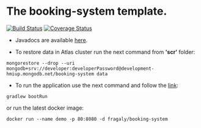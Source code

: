 # The booking-system template.

[![Build Status](https://travis-ci.com/fragaLY/booking-system.svg?branch=master)](https://travis-ci.com/fragaLY/booking-system) 
[![Coverage Status](https://coveralls.io/repos/github/fragaLY/booking-system/badge.svg?branch=master)](https://coveralls.io/github/fragaLY/booking-system?branch=master)

* Javadocs are available [here](https://fragaly.github.io/booking-system/).

* To restore data in Atlas cluster run the next command from <b>'scr'</b> folder:
```
mongorestore --drop --uri mongodb+srv://developer:developerPassword@development-hmiup.mongodb.net/booking-system data
```

* To run the application use the next command and follow the [link](localhost:8080 "Application Homepage"): 
```
gradlew bootRun
``` 
or run the latest docker image:
```
docker run --name demo -p 80:8080 -d fragaly/booking-system
```
